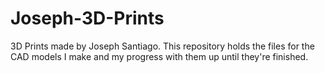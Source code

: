 # Joseph-3D-Prints
3D Prints made by Joseph Santiago. This repository holds the files for the CAD models I make and my progress with them up until they're finished. 
